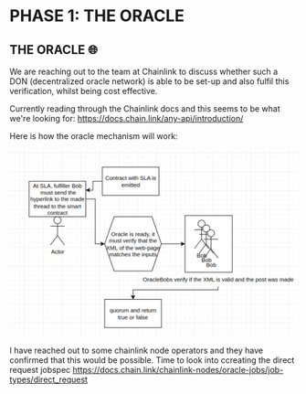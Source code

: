 <h1>PHASE 1: THE ORACLE</h1>

<h2>THE ORACLE 🌐</h2>

<p>We are reaching out to the team at Chainlink to discuss whether such a DON (decentralized oracle network) is able to be set-up and also fulfil this verification, whilst being cost effective.</p>

<p>Currently reading through the Chainlink docs and this seems to be what we're looking for: 
<a href="https://docs.chain.link/any-api/introduction/">https://docs.chain.link/any-api/introduction/</a>
</p>

<p>Here is how the oracle mechanism will work:</p>

<img alt="image of the MVP of the oracle mechanism" src="../diagrams/MVP_Oracle.png"></img>

<p>I have reached out to some chainlink node operators and they have confirmed that this would be possible. Time to look into ccreating the direct request jobspec <a href="https://docs.chain.link/chainlink-nodes/oracle-jobs/job-types/direct_request">https://docs.chain.link/chainlink-nodes/oracle-jobs/job-types/direct_request</a> </p>
